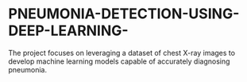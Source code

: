 # PNEUMONIA-DETECTION-USING-DEEP-LEARNING-
The project focuses on leveraging a dataset of chest X-ray images to develop machine learning models capable of accurately diagnosing pneumonia.
